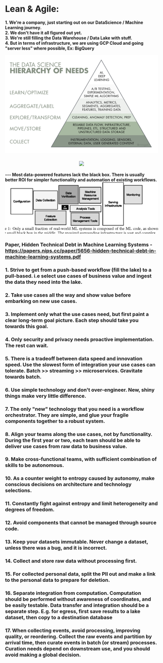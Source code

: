 # Lean & Agile:

**1. We're a company, just starting out on our DataScience / Machine Learning journey.** <br/>
**2. We don't have it all figured out yet.** <br/>
**3. We're still filling the Data Warehouse / Data Lake with stuff.** <br/>
**4. But in terms of infrastructure, we are using GCP Cloud and going "server less" where possible, Ex: BigQuery** <br/>

![](https://github.com/ankumar/Architecture/blob/master/images/The%20AI%20Hierarchy%20of%20Needs.png)
### <p align="center"> ![](https://hackernoon.com/the-ai-hierarchy-of-needs-18f111fcc007) </p>
**--- Most data-powered features lack the black box. There is usually better ROI for simpler functionality and automation of existing workflows.**
![](https://github.com/ankumar/Architecture/blob/master/images/Hidden%20Technical%20Debt%20in%20ML%20Systems.png)
### Paper, Hidden Technical Debt in Machine Learning Systems - https://papers.nips.cc/paper/5656-hidden-technical-debt-in-machine-learning-systems.pdf
### 1. Strive to get from a push-based workflow (fill the lake) to a pull-based. i.e select use cases of business value and ingest the data they need into the lake.
### 2. Take use cases all the way and show value before embarking on new use cases.
### 3. Implement only what the use cases need, but first paint a clear long-term goal picture. Each step should take you towards this goal.
### 4. Only security and privacy needs proactive implementation. The rest can wait.
### 5. There is a tradeoff between data speed and innovation speed. Use the slowest form of integration your use cases can tolerate. Batch >> streaming >> microservices. Gravitate towards batch.
### 6. Use simple technology and don't over-engineer. New, shiny things make very little difference.
### 7. The only "new" technology that you need is a workflow orchestrator. They are simple, and glue your fragile components together to a robust system. 
### 8. Align your teams along the use cases, not by functionality. During the first year or two, each team should be able to deliver use cases from raw data to business value.
### 9. Make cross-functional teams, with sufficient combination of skills to be autonomous.
### 10. As a counter weight to entropy caused by autonomy, make conscious decisions on architecture and technology selections.
### 11. Constantly fight against entropy and limit heterogeneity and degrees of freedom.
### 12. Avoid components that cannot be managed through source code.
### 13. Keep your datasets immutable. Never change a dataset, unless there was a bug, and it is incorrect.
### 14. Collect and store raw data without processing first. 
### 15. For collected personal data, split the PII out and make a link to the personal data to prepare for deletion.
### 16. Separate integration from computation. Computation should be performed without awareness of coordinates, and be easily testable. Data transfer and integration should be a separate step. E.g. for egress, first save results to a lake dataset, then copy to a destination database
### 17. When collecting events, avoid processing, improving quality, or reordering. Collect the raw events and partition by arrival time, then curate events in batch (or stream) processes. Curation needs depend on downstream use, and you should avoid making a global decision.
